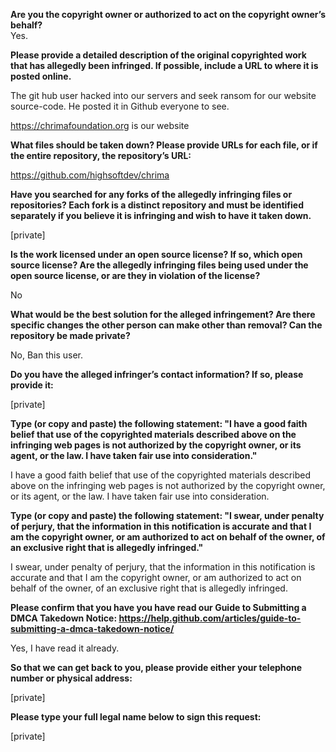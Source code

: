 **Are you the copyright owner or authorized to act on the copyright owner’s behalf?**   
Yes.

**Please provide a detailed description of the original copyrighted work that has allegedly been infringed. If possible, include a URL to where it is posted online.**  

The git hub user hacked into our servers and seek ransom for our website source-code. He posted it in Github everyone to see.

https://chrimafoundation.org is our website

**What files should be taken down? Please provide URLs for each file, or if the entire repository, the repository’s URL:**  

https://github.com/highsoftdev/chrima

**Have you searched for any forks of the allegedly infringing files or repositories? Each fork is a distinct repository and must be identified separately if you believe it is infringing and wish to have it taken down.**  

[private]

**Is the work licensed under an open source license? If so, which open source license? Are the allegedly infringing files being used under the open source license, or are they in violation of the license?**

No

**What would be the best solution for the alleged infringement? Are there specific changes the other person can make other than removal? Can the repository be made private?**

No, Ban this user.

**Do you have the alleged infringer’s contact information? If so, please provide it:**

[private]  

**Type (or copy and paste) the following statement: "I have a good faith belief that use of the copyrighted materials described above on the infringing web pages is not authorized by the copyright owner, or its agent, or the law. I have taken fair use into consideration."**

I have a good faith belief that use of the copyrighted materials described above on the infringing web pages is not authorized by the copyright owner, or its agent, or the law. I have taken fair use into consideration.

**Type (or copy and paste) the following statement: "I swear, under penalty of perjury, that the information in this notification is accurate and that I am the copyright owner, or am authorized to act on behalf of the owner, of an exclusive right that is allegedly infringed."**

I swear, under penalty of perjury, that the information in this notification is accurate and that I am the copyright owner, or am authorized to act on behalf of the owner, of an exclusive right that is allegedly infringed.

**Please confirm that you have you have read our Guide to Submitting a DMCA Takedown Notice: https://help.github.com/articles/guide-to-submitting-a-dmca-takedown-notice/**

Yes, I have read it already.

**So that we can get back to you, please provide either your telephone number or physical address:**

[private]

**Please type your full legal name below to sign this request:**

[private]
